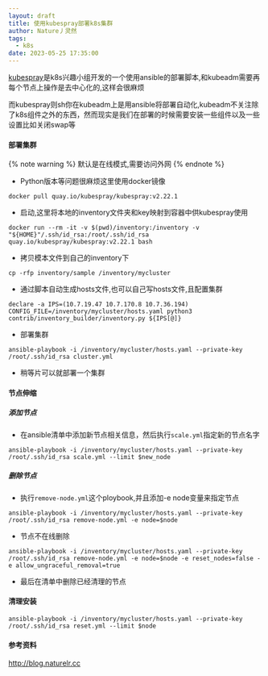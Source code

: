 ```yaml
---
layout: draft
title: 使用kubespray部署k8s集群
author: Nature丿灵然
tags:
  - k8s
date: 2023-05-25 17:35:00
---
```

[kubespray](https://github.com/kubernetes-sigs/kubespray.git)是k8s兴趣小组开发的一个使用ansible的部署脚本,和kubeadm需要再每个节点上操作是去中心化的,这样会很麻烦

<!--more-->

而kubespray则sh你在kubeadm上是用ansible将部署自动化,kubeadm不关注除了k8s组件之外的东西，然而现实是我们在部署的时候需要安装一些组件以及一些设置比如关闭swap等

#### 部署集群

{% note warning %}
默认是在线模式,需要访问外网
{% endnote %}

- Python版本等问题很麻烦这里使用docker镜像

```shell
docker pull quay.io/kubespray/kubespray:v2.22.1
```

- 启动,这里将本地的inventory文件夹和key映射到容器中供kubespray使用

```shell
docker run --rm -it -v $(pwd)/inventory:/inventory -v "${HOME}"/.ssh/id_rsa:/root/.ssh/id_rsa quay.io/kubespray/kubespray:v2.22.1 bash
```

- 拷贝模本文件到自己的inventory下

```shell
cp -rfp inventory/sample /inventory/mycluster
```

- 通过脚本自动生成hosts文件,也可以自己写hosts文件,且配置集群

```shell
declare -a IPS=(10.7.19.47 10.7.170.8 10.7.36.194)
CONFIG_FILE=/inventory/mycluster/hosts.yaml python3 contrib/inventory_builder/inventory.py ${IPS[@]}
```

- 部署集群

```shell
ansible-playbook -i /inventory/mycluster/hosts.yaml --private-key /root/.ssh/id_rsa cluster.yml
```

- 稍等片可以就部署一个集群

#### 节点伸缩

##### 添加节点

- 在ansible清单中添加新节点相关信息，然后执行`scale.yml`指定新的节点名字

```shell
ansible-playbook -i /inventory/mycluster/hosts.yaml --private-key /root/.ssh/id_rsa scale.yml --limit $new_node
```

##### 删除节点

- 执行`remove-node.yml`这个ploybook,并且添加-e node变量来指定节点

```shell
ansible-playbook -i /inventory/mycluster/hosts.yaml --private-key /root/.ssh/id_rsa remove-node.yml -e node=$node 
```

- 节点不在线删除

```shell
ansible-playbook -i /inventory/mycluster/hosts.yaml --private-key /root/.ssh/id_rsa remove-node.yml -e node=$node -e reset_nodes=false -e allow_ungraceful_removal=true
```

- 最后在清单中删除已经清理的节点

#### 清理安装

```shell
ansible-playbook -i /inventory/mycluster/hosts.yaml --private-key /root/.ssh/id_rsa reset.yml --limit $node
```

#### 参考资料

<http://blog.naturelr.cc>
